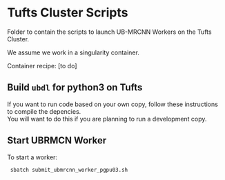 # Tufts Cluster Scripts

Folder to contain the scripts to launch UB-MRCNN Workers on the Tufts Cluster.

We assume we work in a singularity container.

Container recipe: [to do]

## Build `ubdl` for python3 on Tufts

If you want to run code based on your own copy, follow these instructions
to compile the depencies.  
You will want to do this if you are planning to run a development copy.

## Start UBRMCN Worker

To start a worker:

     sbatch submit_ubmrcnn_worker_pgpu03.sh


